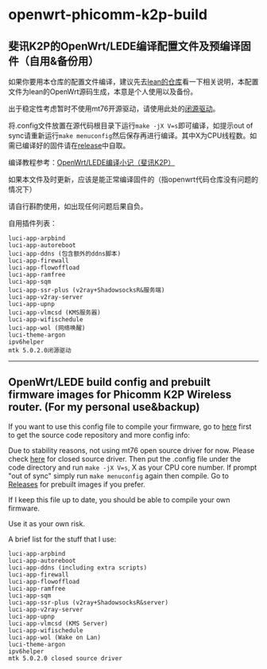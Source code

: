 # openwrt-phicomm-k2p-build
## 斐讯K2P的OpenWrt/LEDE编译配置文件及预编译固件（自用&备份用）

如果你要用本仓库的配置文件编译，建议先去[lean的仓库](https://github.com/coolsnowwolf/lede/)看一下相关说明，本配置文件为lean的OpenWrt源码生成，本意是个人使用以及备份。

出于稳定性考虑暂时不使用mt76开源驱动，请使用此处的[闭源驱动](https://github.com/MeIsReallyBa/k2p-openwrt-mt7615_5.0.2.0)。

将.config文件放置在源代码根目录下运行`make -jX V=s`即可编译，如提示out of sync请重新运行`make menuconfig`然后保存再进行编译。其中X为CPU线程数。如需已编译好的固件请在[release](https://github.com/KevinMX/openwrt-phicomm-k2p-build/releases/)中自取。

编译教程参考：[OpenWrt/LEDE编译小记（斐讯K2P）](https://www.jianshu.com/p/eed71e8a22cc)

如果本文件及时更新，应该是能正常编译固件的（指openwrt代码仓库没有问题的情况下）

请自行斟酌使用，如出现任何问题后果自负。

自用插件列表：

```luci-app-accesscontrol
luci-app-arpbind
luci-app-autoreboot
luci-app-ddns (包含额外的ddns脚本)
luci-app-firewall
luci-app-flowoffload
luci-app-ramfree
luci-app-sqm
luci-app-ssr-plus (v2ray+ShadowsocksR&服务端)
luci-app-v2ray-server
luci-app-upnp
luci-app-vlmcsd (KMS服务器)
luci-app-wifischedule
luci-app-wol (网络唤醒)
luci-theme-argon
ipv6helper
mtk 5.0.2.0闭源驱动
```

***

## OpenWrt/LEDE build config and prebuilt firmware images for Phicomm K2P Wireless router. (For my personal use&backup)

If you want to use this config file to compile your firmware, go to [here](https://github.com/coolsnowwolf/lede/) first to get the source code repository and more config info:

Due to stability reasons, not using mt76 open source driver for now. Please check [here](https://github.com/MeIsReallyBa/k2p-openwrt-mt7615_5.0.2.0) for closed source driver.
Then put the .config file under the code directory and run `make -jX V=s`, X as your CPU core number. If prompt "out of sync" simply run `make menuconfig` again then compile. Go to [Releases](https://github.com/KevinMX/openwrt-phicomm-k2p-build/releases/) for prebuilt images if you prefer.

If I keep this file up to date, you should be able to compile your own firmware.

Use it as your own risk.

A brief list for the stuff that I use:

```luci-app-accesscontrol
luci-app-arpbind
luci-app-autoreboot
luci-app-ddns (including extra scripts)
luci-app-firewall
luci-app-flowoffload
luci-app-ramfree
luci-app-sqm
luci-app-ssr-plus (v2ray+ShadowsocksR&server)
luci-app-v2ray-server
luci-app-upnp
luci-app-vlmcsd (KMS Server)
luci-app-wifischedule
luci-app-wol (Wake on Lan)
luci-theme-argon
ipv6helper
mtk 5.0.2.0 closed source driver
```

